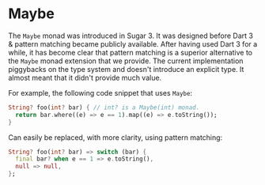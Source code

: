 # Maybe

The `Maybe` monad was introduced in Sugar 3. It was designed before Dart 3 & pattern matching became publicly available.
After having used Dart 3 for a while, it has become clear that pattern matching is a superior alternative to the `Maybe`
monad extension that we provide. The current implementation piggybacks on the type system and doesn't introduce an explicit
type. It almost meant that it didn't provide much value.

For example, the following code snippet that uses `Maybe`:
```dart
String? foo(int? bar) { // int? is a Maybe(int) monad.
  return bar.where((e) => e == 1).map((e) => e.toString());
}
```

Can easily be replaced, with more clarity, using pattern matching:
```dart
String? foo(int? bar) => switch (bar) {
  final bar? when e == 1 => e.toString(),
  null => null,
};
```

